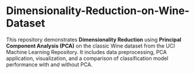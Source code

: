# Dimensionality-Reduction-on-Wine-Dataset
This repository demonstrates **Dimensionality Reduction** using **Principal Component Analysis (PCA)** on the classic Wine dataset from the UCI Machine Learning Repository.   It includes data preprocessing, PCA application, visualization, and a comparison of classification model performance with and without PCA. 
